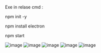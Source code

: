 Exe in relase
cmd : 

npm init -y

npm install electron

npm start

![image](https://github.com/user-attachments/assets/b0a8dfe0-0812-44e5-9e8c-7f0b71ed764b)
![image](https://github.com/user-attachments/assets/757e4c61-6875-4530-acfa-fb91023d58c5)
![image](https://github.com/user-attachments/assets/a0c23ef8-3ae1-45ac-8b91-1a16af441b06)
![image](https://github.com/user-attachments/assets/acc53d11-1c28-480b-91bd-075b9cb02400)
![image](https://github.com/user-attachments/assets/893e2bfd-031c-4844-b802-dddb8ee8ea56)
